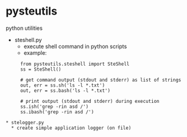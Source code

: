 # pysteutils
python utilities

* steshell.py
  * execute shell command in python scripts
  * example:
  ```
    from pysteutils.steshell import SteShell
    ss = SteShell()
    
    # get command output (stdout and stderr) as list of strings
    out, err = ss.sh('ls -l *.txt')
    out, err = ss.bash('ls -l *.txt')
    
    # print output (stdout and stderr) during execution
    ss.ish('grep -rin asd /')
    ss.ibash('grep -rin asd /')
```
* stelogger.py
  * create simple application logger (on file)
